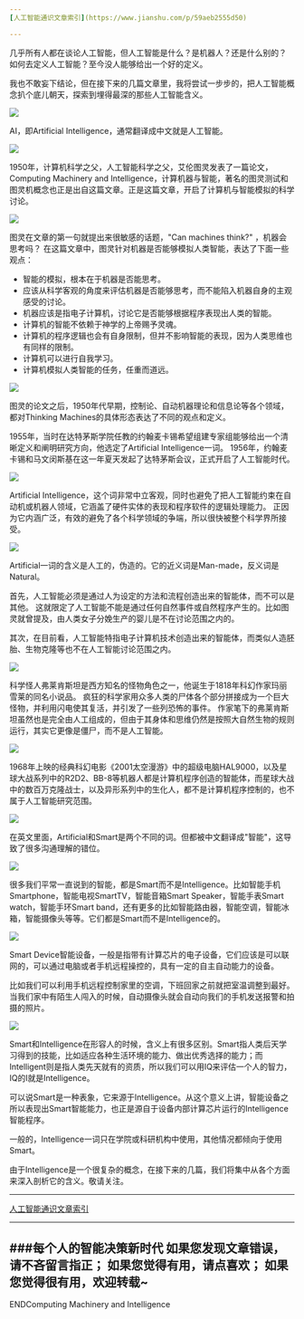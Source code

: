 ```yaml
---
[人工智能通识文章索引](https://www.jianshu.com/p/59aeb2555d50)

---
```

几乎所有人都在谈论人工智能，但人工智能是什么？是机器人？还是什么别的？
如何去定义人工智能？至今没人能够给出一个好的定义。

我也不敢妄下结论，但在接下来的几篇文章里，我将尝试一步步的，把人工智能概念扒个底儿朝天，探索到埋得最深的那些人工智能含义。

![](imgs/4324074-5b6277a544cd148e.png?imageMogr2/auto-orient/strip%7CimageView2/2/w/1240)

AI，即Artificial Intelligence，通常翻译成中文就是人工智能。

![](imgs/4324074-b8fc72f57fc75405.png?imageMogr2/auto-orient/strip%7CimageView2/2/w/1240)

1950年，计算机科学之父，人工智能科学之父，艾伦图灵发表了一篇论文，Computing Machinery and Intelligence，计算机器与智能，著名的图灵测试和图灵机概念也正是出自这篇文章。正是这篇文章，开启了计算机与智能模拟的科学讨论。

![](imgs/4324074-7b29acb06d68269e.png?imageMogr2/auto-orient/strip%7CimageView2/2/w/1240)

图灵在文章的第一句就提出来很敏感的话题，"Can machines think?" ，机器会思考吗？
在这篇文章中，图灵针对机器是否能够模拟人类智能，表达了下面一些观点：
* 智能的模拟，根本在于机器是否能思考。
* 应该从科学客观的角度来评估机器是否能够思考，而不能陷入机器自身的主观感受的讨论。
* 机器应该是指电子计算机，讨论它是否能够根据程序表现出人类的智能。
* 计算机的智能不依赖于神学的上帝赐予灵魂。
* 计算机的程序逻辑也会有自身限制，但并不影响智能的表现，因为人类思维也有同样的限制。
* 计算机可以进行自我学习。
* 计算机模拟人类智能的任务，任重而道远。

![](imgs/4324074-5af721778bfbea0e.png?imageMogr2/auto-orient/strip%7CimageView2/2/w/1240)

图灵的论文之后，1950年代早期，控制论、自动机器理论和信息论等各个领域，都对Thinking Machines的具体形态表达了不同的观点和定义。

1955年，当时在达特茅斯学院任教的约翰麦卡锡希望组建专家组能够给出一个清晰定义和阐明研究方向，他选定了Artificial Intelligence一词。
1956年，约翰麦卡锡和马文闵斯基在这一年夏天发起了达特茅斯会议，正式开启了人工智能时代。

![](imgs/4324074-a2c1f69d20f06b25.png?imageMogr2/auto-orient/strip%7CimageView2/2/w/1240)

Artificial Intelligence，这个词非常中立客观，同时也避免了把人工智能约束在自动机或机器人领域，它涵盖了硬件实体的表现和程序软件的逻辑处理能力。
正因为它内涵广泛，有效的避免了各个科学领域的争端，所以很快被整个科学界所接受。

![](imgs/4324074-e4084f7e401c929c.png?imageMogr2/auto-orient/strip%7CimageView2/2/w/1240)

Artificial一词的含义是人工的，伪造的。它的近义词是Man-made，反义词是Natural。

首先，人工智能必须是通过人为设定的方法和流程创造出来的智能体，而不可以是其他。
这就限定了人工智能不能是通过任何自然事件或自然程序产生的。比如图灵就曾提及，由人类女子分娩生产的婴儿是不在讨论范围之内的。

其次，在目前看，人工智能特指电子计算机技术创造出来的智能体，而类似人造胚胎、生物克隆等也不在人工智能讨论范围之内。

![](imgs/4324074-9277e6e0e064a785.png?imageMogr2/auto-orient/strip%7CimageView2/2/w/1240)


科学怪人弗莱肯斯坦是西方知名的怪物角色之一，他诞生于1818年科幻作家玛丽雪莱的同名小说品。
疯狂的科学家用众多人类的尸体各个部分拼接成为一个巨大怪物，并利用闪电使其复活，并引发了一些列恐怖的事件。
作家笔下的弗莱肯斯坦虽然也是完全由人工组成的，但由于其身体和思维仍然是按照大自然生物的规则运行，其实它更像是僵尸，而不是人工智能。

![](imgs/4324074-7b00112745b5eeba.png?imageMogr2/auto-orient/strip%7CimageView2/2/w/1240)

1968年上映的经典科幻电影《2001太空漫游》中的超级电脑HAL9000，以及星球大战系列中的R2D2、BB-8等机器人都是计算机程序创造的智能体，而星球大战中的数百万克隆战士，以及异形系列中的生化人，都不是计算机程序控制的，也不属于人工智能研究范围。

![](imgs/4324074-8d4861773bbaa2fa.png?imageMogr2/auto-orient/strip%7CimageView2/2/w/1240)

在英文里面，Artificial和Smart是两个不同的词。但都被中文翻译成"智能"，这导致了很多沟通理解的错位。

![](imgs/4324074-2a6946a87f2f4a14.png?imageMogr2/auto-orient/strip%7CimageView2/2/w/1240)

很多我们平常一直说到的智能，都是Smart而不是Intelligence。比如智能手机Smartphone，智能电视SmartTV，智能音箱Smart Speaker，智能手表Smart watch，智能手环Smart band，还有更多的比如智能路由器，智能空调，智能冰箱，智能摄像头等等。它们都是Smart而不是Intelligence的。


![](imgs/4324074-6793aa7296c0e094.png?imageMogr2/auto-orient/strip%7CimageView2/2/w/1240)

Smart Device智能设备，一般是指带有计算芯片的电子设备，它们应该是可以联网的，可以通过电脑或者手机远程操控的，具有一定的自主自动能力的设备。

比如我们可以利用手机远程控制家里的空调，下班回家之前就把室温调整到最好。当我们家中有陌生人闯入的时候，自动摄像头就会自动向我们的手机发送报警和拍摄的照片。

![](imgs/4324074-d188a6bfc64bf365.png?imageMogr2/auto-orient/strip%7CimageView2/2/w/1240)

Smart和Intelligence在形容人的时候，含义上有很多区别。Smart指人类后天学习得到的技能，比如适应各种生活环境的能力、做出优秀选择的能力；而Intelligent则是指人类先天就有的资质，所以我们可以用IQ来评估一个人的智力，IQ的I就是Intelligence。

可以说Smart是一种表象，它来源于Intelligence。从这个意义上讲，智能设备之所以表现出Smart智能能力，也正是源自于设备内部计算芯片运行的Intelligence智能程序。

一般的，Intelligence一词只在学院或科研机构中使用，其他情况都倾向于使用Smart。

由于Intelligence是一个很复杂的概念，在接下来的几篇，我们将集中从各个方面来深入剖析它的含义。敬请关注。


---
[人工智能通识文章索引](https://www.jianshu.com/p/59aeb2555d50)

---
###每个人的智能决策新时代
如果您发现文章错误，请不吝留言指正；
如果您觉得有用，请点喜欢；
如果您觉得很有用，欢迎转载~
---
ENDComputing Machinery and Intelligence